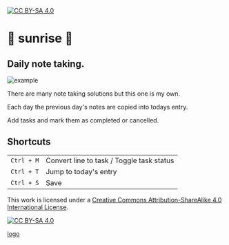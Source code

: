 [![CC BY-SA 4.0][cc-by-sa-shield]][cc-by-sa]

# 📝 sunrise 📝

## Daily note taking.

![example](img/example.png)

There are many note taking solutions but this one is my own.

Each day the previous day's notes are copied into todays entry.

Add tasks and mark them as completed or cancelled.

## Shortcuts
|          |                      |
|----------|----------------------|
|`Ctrl + M`| Convert line to task / Toggle task status |
|`Ctrl + T`| Jump to today's entry|
|`Ctrl + S`| Save                 |



This work is licensed under a
[Creative Commons Attribution-ShareAlike 4.0 International License][cc-by-sa].

[![CC BY-SA 4.0][cc-by-sa-image]][cc-by-sa]

[cc-by-sa]: http://creativecommons.org/licenses/by-sa/4.0/
[cc-by-sa-image]: https://licensebuttons.net/l/by-sa/4.0/88x31.png
[cc-by-sa-shield]: https://img.shields.io/badge/License-CC%20BY--SA%204.0-lightgrey.svg

<a href="https://www.flaticon.com/free-icons/sunrise" title="sunrise icons">logo</a>